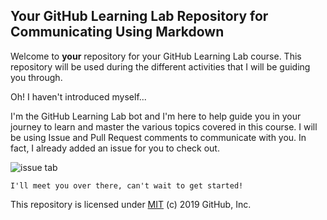 ## Your GitHub Learning Lab Repository for Communicating Using Markdown


   Welcome to **your** repository for your GitHub Learning Lab course. This repository will be used during the different activities that I will be guiding you through.

Oh! I haven't introduced myself...


   I'm the GitHub Learning Lab bot and I'm here to help guide you in your journey to learn and master the various topics covered in this course. I will be using Issue and Pull Request comments to communicate with you. In fact, I already added an issue for you to check out.

![issue tab](https://lab.github.com/public/images/issue_tab.png)


    I'll meet you over there, can't wait to get started!


This repository is licensed under [MIT](../LICENSE) (c) 2019 GitHub, Inc.
